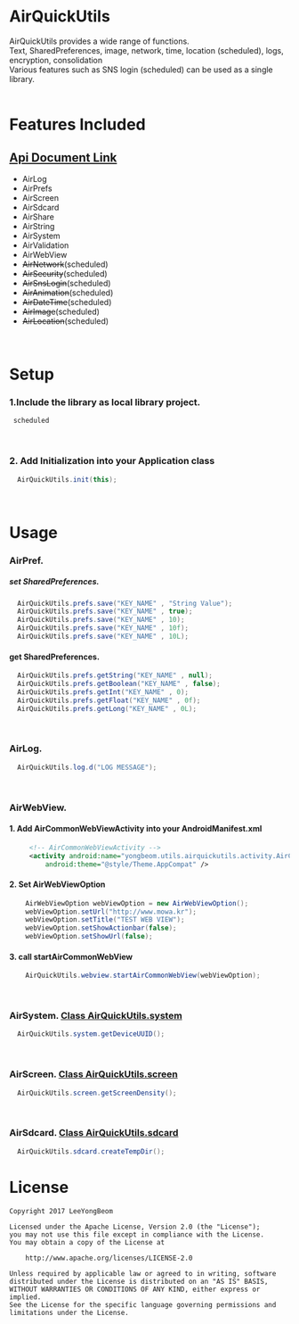 # AirQuickUtils
AirQuickUtils provides a wide range of functions.<br/>
Text, SharedPreferences, image, network, time, location (scheduled), logs, encryption, consolidation <br/>
Various features such as SNS login (scheduled) can be used as a single library.<br/>
<br/>
# Features Included
## [Api Document Link](http://www.mowa.kr/airquickutil/)
- AirLog
- AirPrefs
- AirScreen
- AirSdcard
- AirShare
- AirString
- AirSystem
- AirValidation
- AirWebView
- ~~AirNetwork~~(scheduled)
- ~~AirSecurity~~(scheduled)
- ~~AirSnsLogin~~(scheduled)
- ~~AirAnimation~~(scheduled)
- ~~AirDateTime~~(scheduled)
- ~~AirImage~~(scheduled)
- ~~AirLocation~~(scheduled)
<br/>

# Setup

### 1.Include the library as local library project.
```gradle
 scheduled
```
<br/>

### 2. Add Initialization into your Application class
```java
  AirQuickUtils.init(this);
```
<br/>

# Usage
### AirPref.
##### set SharedPreferences.
```java
  AirQuickUtils.prefs.save("KEY_NAME" , "String Value");
  AirQuickUtils.prefs.save("KEY_NAME" , true);
  AirQuickUtils.prefs.save("KEY_NAME" , 10);
  AirQuickUtils.prefs.save("KEY_NAME" , 10f);
  AirQuickUtils.prefs.save("KEY_NAME" , 10L);
```
#### get SharedPreferences.
```java
  AirQuickUtils.prefs.getString("KEY_NAME" , null);
  AirQuickUtils.prefs.getBoolean("KEY_NAME" , false);
  AirQuickUtils.prefs.getInt("KEY_NAME" , 0);
  AirQuickUtils.prefs.getFloat("KEY_NAME" , 0f);
  AirQuickUtils.prefs.getLong("KEY_NAME" , 0L);
```

<br/>

### AirLog.
```java
  AirQuickUtils.log.d("LOG MESSAGE");
```

<br/>

### AirWebView.
#### 1. Add AirCommonWebViewActivity into your AndroidManifest.xml
```xml
     <!-- AirCommonWebViewActivity -->
     <activity android:name="yongbeom.utils.airquickutils.activity.AirCommonWebViewActivity"
         android:theme="@style/Theme.AppCompat" />
```

#### 2. Set AirWebViewOption
```java
    AirWebViewOption webViewOption = new AirWebViewOption();
    webViewOption.setUrl("http://www.mowa.kr");
    webViewOption.setTitle("TEST WEB VIEW");
    webViewOption.setShowActionbar(false);
    webViewOption.setShowUrl(false);
```

#### 3. call startAirCommonWebView
```java
    AirQuickUtils.webview.startAirCommonWebView(webViewOption);
```

<br/>

### AirSystem. [Class AirQuickUtils.system](http://www.mowa.kr/airquickutil/yongbeom/utils/airquickutils/AirQuickUtils.system.html)
```java
  AirQuickUtils.system.getDeviceUUID();
```

<br/>

### AirScreen. [Class AirQuickUtils.screen](http://www.mowa.kr/airquickutil/yongbeom/utils/airquickutils/AirQuickUtils.screen.html)
```java
  AirQuickUtils.screen.getScreenDensity();
```


<br/>

### AirSdcard. [Class AirQuickUtils.sdcard](http://www.mowa.kr/airquickutil/yongbeom/utils/airquickutils/AirQuickUtils.sdcard.html)
```java
  AirQuickUtils.sdcard.createTempDir();
```



# License

    Copyright 2017 LeeYongBeom

    Licensed under the Apache License, Version 2.0 (the "License");
    you may not use this file except in compliance with the License.
    You may obtain a copy of the License at

        http://www.apache.org/licenses/LICENSE-2.0

    Unless required by applicable law or agreed to in writing, software
    distributed under the License is distributed on an "AS IS" BASIS,
    WITHOUT WARRANTIES OR CONDITIONS OF ANY KIND, either express or implied.
    See the License for the specific language governing permissions and
    limitations under the License.
